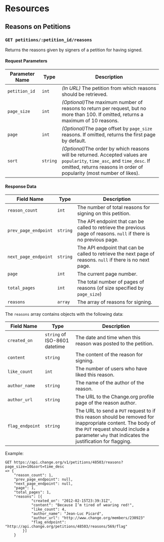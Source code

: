 # Resources

## Reasons on Petitions

### `GET petitions/:petition_id/reasons`

Returns the reasons given by signers of a petition for having signed.

#### Request Parameters

<table>
    <thead>
        <th>Parameter Name</th>
        <th>Type</th>
        <th>Description</th>
    </thead>
    <tbody>
        <tr>
            <td><code>petition_id</code></td>
            <td><code>int</code></td>
            <td>
                <em>(In URL)</em> The petition from which reasons should be
                retrieved.
            </td>
        </tr>
        <tr>
            <td><code>page_size</code></td>
            <td><code>int</code></td>
            <td>
                <em>(Optional)</em>The maximum number of reasons to return per 
                request, but no more than 100. If omitted, returns a maximum of 10 reasons.
            </td>
        </tr>
        <tr>
            <td><code>page</code></td>
            <td><code>int</code></td>
            <td>
                <em>(Optional)</em>The page offset by <code>page_size</code> 
                reasons. If omitted, returns the first page by default.
            </td>
        </tr>
        <tr>
            <td><code>sort</code></td>
            <td><code>string</code></td>
            <td>
                <em>(Optional)</em>The order by which reasons will be returned. 
                Accepted values are <code>popularity</code>, 
                <code>time_asc</code>, and <code>time_desc</code>. If omitted, returns
                reasons in order of popularity (most number of likes).
            </td>
        </tr>
    </tbody>
</table>

#### Response Data

<table>
    <thead>
        <th>Field Name</th>
        <th>Type</th>
        <th>Description</th>
    </thead>
    <tbody>
        <tr>
            <td><code>reason_count</code></td>
            <td><code>int</code></td>
            <td>
                The number of total reasons for signing on this petition.
            </td>
        </tr>
        <tr>
            <td><code>prev_page_endpoint</code></td>
            <td><code>string</code></td>
            <td>
                The API endpoint that can be called to retrieve the previous
                page of reasons. <code>null</code> if there is no previous page.
            </td>
        </tr>
        <tr>
            <td><code>next_page_endpoint</code></td>
            <td><code>string</code></td>
            <td>
                The API endpoint that can be called to retrieve the next page
                of reasons. <code>null</code> if there is no next page.
            </td>
        </tr>
        <tr>
            <td><code>page</code></td>
            <td><code>int</code></td>
            <td>
                The current page number.
            </td>
        </tr>
        <tr>
            <td><code>total_pages</code></td>
            <td><code>int</code></td>
            <td>
                The total number of pages of reasons (of size specified by
                <code>page_size</code>)
            </td>
        </tr>
        <tr>
            <td><code>reasons</code></td>
            <td><code>array</code></td>
            <td>
                The array of reasons for signing.
            </td>
        </tr>
    </tbody>
</table>

The `reasons` array contains objects with the following data:

<table>
    <thead>
        <th>Field Name</th>
        <th>Type</th>
        <th>Description</th>
    </thead>
    <tbody>
        <tr>
            <td><code>created_on</code></td>
            <td><code>string</code> of ISO-8601 datetime</td>
            <td>
                The date and time when this reason was posted to the petition.
            </td>
        </tr>
        <tr>
            <td><code>content</code></td>
            <td><code>string</code></td>
            <td>
                The content of the reason for signing.
            </td>
        </tr>
        <tr>
            <td><code>like_count</code></td>
            <td><code>int</code></td>
            <td>
                The number of users who have liked this reason.
            </td>
        </tr>
        <tr>
            <td><code>author_name</code></td>
            <td><code>string</code></td>
            <td>
                The name of the author of the reason.
            </td>
        </tr>
        <tr>
            <td><code>author_url</code></td>
            <td><code>string</code></td>
            <td>
                The URL to the Change.org profile page of the reason author.
            </td>
        </tr>
        <tr>
            <td><code>flag_endpoint</code></td>
            <td><code>string</code></td>
            <td>
                The URL to send a <code>PUT</code> request to if this reason 
                should be removed for inappropriate content. The body of the
                <code>PUT</code> request should include a parameter 
                <code>why</code> that indicates the justification for flagging.
            </td>
        </tr>
    </tbody>
</table>

Example:

    GET https://api.change.org/v1/petitions/48503/reasons?page_size=10&sort=time_desc
    => {
        "reason_count": 1,
        "prev_page_endpoint": null,
        "next_page_endpoint": null,
        "page": 1,
        "total_pages": 1,
        "reasons": [{
                "created_on": "2012-02-15T23:39:31Z",
                "content": "Because I’m tired of wearing red!",
                "like_count": 4,
                "author_name": "Jean-Luc Picard",
                "author_url": "http://www.change.org/members/230923"
                "flag_endpoint": "http://api.change.org/petitions/48503/reasons/569/flag"
            }]
        }
